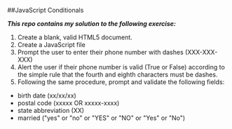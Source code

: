 ##JavaScript Conditionals

***This repo contains my solution to the following exercise:***

1. Create a blank, valid HTML5 document.
1. Create a JavaScript file
1. Prompt the user to enter their phone number with dashes (XXX-XXX-XXX)
1. Alert the user if their phone number is valid (True or False) according to the simple rule that the fourth and eighth characters must be dashes.
1. Following the same procedure, prompt and validate the following fields:
  - birth date (xx/xx/xx)
  - postal code (xxxxx OR xxxxx-xxxx)
  - state abbreviation (XX)
  - married ("yes" or "no" or "YES" or "NO" or "Yes" or "No")
